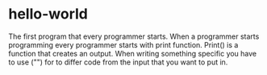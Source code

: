 # hello-world
The first program that every programmer starts.
When a programmer starts programming every programmer starts with print function. 
Print() is a function that creates an output. 
When writing something specific you have to use ("") for to differ code from the input that you want to put in. 
